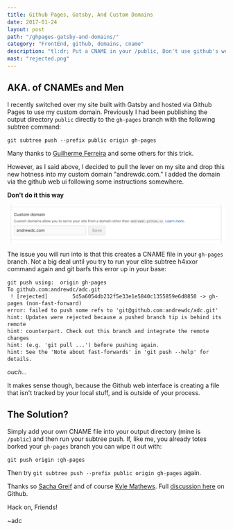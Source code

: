```yaml
---
title: Github Pages, Gatsby, And Custom Domains
date: 2017-01-24
layout: post
path: "/ghpages-gatsby-and-domains/"
category: "FrontEnd, github, domains, cname"
description: "tl:dr; Put a CNAME in your /public, Don't use github's web interface."
mast: "rejected.png"
---
```


## AKA. of CNAMEs and Men

I recently switched over my site built with Gatsby and hosted via Github Pages to use my custom domain. Previously I had been publishing the output directory `public` directly to the `gh-pages` branch with the following subtree command:

`````
git subtree push --prefix public origin gh-pages
`````

Many thanks to [Guilherme Ferreira](http://gsferreira.com/archive/2014/06/update-github-pages-using-a-project-subfolder/) and some others for this trick. 

However, as I said above, I decided to pull the lever on my site and drop this new hotness into my custom domain "andrewdc.com." I added the domain via the github web ui following some instructions somewhere. 

**Don't do it this way**

![gitpages domain ui](./gitpages-ui.png)

The issue you will run into is that this creates a CNAME file in your `gh-pages` branch. Not a big deal until you try to run your elite subtree h4xxor command again and git barfs this error up in your base:

`````
git push using:  origin gh-pages
To github.com:andrewdc/adc.git
 ! [rejected]        5d5a6054db232f5e33e1e5840c1355859e6d8850 -> gh-pages (non-fast-forward)
error: failed to push some refs to 'git@github.com:andrewdc/adc.git'
hint: Updates were rejected because a pushed branch tip is behind its remote
hint: counterpart. Check out this branch and integrate the remote changes
hint: (e.g. 'git pull ...') before pushing again.
hint: See the 'Note about fast-forwards' in 'git push --help' for details.
`````

_ouch..._

It makes sense though, because the Github web interface is creating a file that isn't tracked by your local stuff, and is outside of your process. 

<h2 class="recent-header"><span>The Solution?</span></h2>

Simply add your own CNAME file into your output directory (mine is `/public`) and then run your subtree push. If, like me, you already totes borked your `gh-pages` branch you can wipe it out with:

`````
git push origin :gh-pages
`````

Then try `git subtree push --prefix public origin gh-pages` again.

Thanks so [Sacha Greif](https://github.com/SachaG) and of course [Kyle Mathews](https://github.com/KyleAMathews). Full [discussion here](https://github.com/gatsbyjs/gatsby/issues/6) on Github.

Hack on, Friends!

~adc
